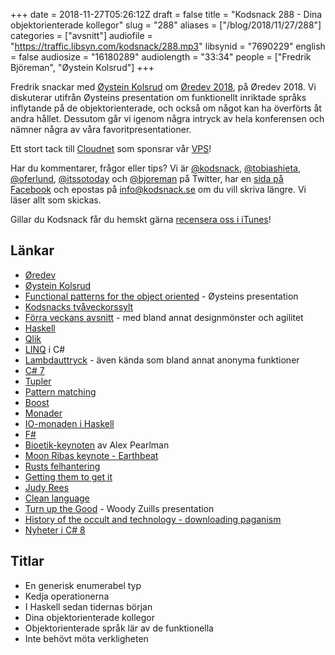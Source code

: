 +++
date = 2018-11-27T05:26:12Z
draft = false
title = "Kodsnack 288 - Dina objektorienterade kollegor"
slug = "288"
aliases = ["/blog/2018/11/27/288"]
categories = ["avsnitt"]
audiofile = "https://traffic.libsyn.com/kodsnack/288.mp3"
libsynid = "7690229"
english = false
audiosize = "16180289"
audiolength = "33:34"
people = ["Fredrik Björeman", "Øystein Kolsrud"]
+++

Fredrik snackar med [Øystein Kolsrud](https://www.linkedin.com/in/%C3%B8ystein-kolsrud-6a4ba21/?originalSubdomain=se) om [Øredev 2018](http://oredev.org/2018/home), på Øredev 2018. Vi diskuterar utifrån Øysteins presentation om funktionellt inriktade språks inflytande på de objektorienterade, och också om något kan ha överförts åt andra hållet. Dessutom går vi igenom några intryck av hela konferensen och nämner några av våra favoritpresentationer.

Ett stort tack till [Cloudnet](http://www.cloudnet.se) som sponsrar vår [VPS](http://en.wikipedia.org/wiki/Virtual_private_server)!

Har du kommentarer, frågor eller tips? Vi är [@kodsnack](https://www.twitter.com/kodsnack), [@tobiashieta](https://www.twitter.com/tobiashieta), [@oferlund](https://www.twitter.com/oferlund), [@itssotoday](https://twitter.com/itssotoday) och [@bjoreman](https://www.twitter.com/bjoreman) på Twitter, har en [sida på Facebook](https://www.facebook.com/kodsnack) och epostas på [info@kodsnack.se](mailto:info@kodsnack.se) om du vill skriva längre. Vi läser allt som skickas.

Gillar du Kodsnack får du hemskt gärna [recensera oss i iTunes](http://itunes.apple.com/se/podcast/kodsnack/id561631498?l=en)!

## Länkar ##
* [Øredev](http://oredev.org/2018/home)
* [Øystein Kolsrud](https://www.linkedin.com/in/%C3%B8ystein-kolsrud-6a4ba21/?originalSubdomain=se)
* [Functional patterns for the object oriented](https://vimeo.com/302684039) - Øysteins presentation
* [Kodsnacks tvåveckorssylt](https://itch.io/jam/kodsnacks-2veckorssylt)
* [Förra veckans avsnitt](https://kodsnack.se/287/) - med bland annat designmönster och agilitet
* [Haskell](https://en.wikipedia.org/wiki/Haskell_%28programming_language%29)
* [Qlik](https://www.qlik.com/us)
* [LINQ](https://en.wikipedia.org/wiki/Language_Integrated_Query) i C#
* [Lambdauttryck](https://en.wikipedia.org/wiki/Anonymous_function) - även kända som bland annat anonyma funktioner
* [C# 7](https://blogs.msdn.microsoft.com/dotnet/2016/08/24/whats-new-in-csharp-7-0/)
* [Tupler](https://en.wikipedia.org/wiki/Tuple)
* [Pattern matching](https://en.wikipedia.org/wiki/Pattern_matching)
* [Boost](https://www.boost.org/)
* [Monader](https://en.wikipedia.org/wiki/Monad_%28functional_programming%29)
* [IO-monaden i Haskell](http://learnyouahaskell.com/input-and-output)
* [F#](https://en.wikipedia.org/wiki/F_Sharp_%28programming_language%29)
* [Bioetik-keynoten](https://vimeo.com/302034514) av Alex Pearlman
* [Moon Ribas keynote - Earthbeat](https://vimeo.com/302035029)
* [Rusts felhantering](https://vimeo.com/302600508)
* [Getting them to get it](https://vimeo.com/302043072)
* [Judy Rees](https://judyrees.co.uk/judy-rees/)
* [Clean language](https://en.wikipedia.org/wiki/Clean_Language)
* [Turn up the Good](https://vimeo.com/302043886) - Woody Zuills presentation
* [History of the occult and technology - downloading paganism](https://vimeo.com/302035687)
* [Nyheter i C# 8](https://vimeo.com/302691086)

## Titlar ##
* En generisk enumerabel typ
* Kedja operationerna
* I Haskell sedan tidernas början
* Dina objektorienterade kollegor
* Objektorienterade språk lär av de funktionella
* Inte behövt möta verkligheten